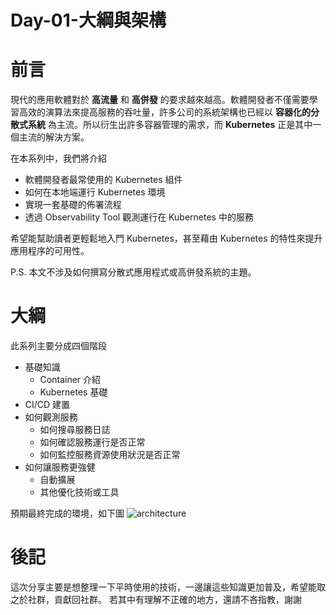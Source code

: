 
# Day-01-大綱與架構

# 前言
現代的應用軟體對於 **高流量** 和 **高併發** 的要求越來越高。軟體開發者不僅需要學習高效的演算法來提高服務的吞吐量，許多公司的系統架構也已經以 **容器化的分散式系統** 為主流。所以衍生出許多容器管理的需求，而 **Kubernetes** 正是其中一個主流的解決方案。

在本系列中，我們將介紹
- 軟體開發者最常使用的 Kubernetes 組件
- 如何在本地端運行 Kubernetes 環境
- 實現一套基礎的佈署流程
- 透過 Observability Tool 觀測運行在 Kubernetes 中的服務
  
希望能幫助讀者更輕鬆地入門 Kubernetes，甚至藉由 Kubernetes 的特性來提升應用程序的可用性。

P.S. 本文不涉及如何撰寫分散式應用程式或高併發系統的主題。

# 大綱
此系列主要分成四個階段
- 基礎知識
  - Container 介紹
  - Kubernetes 基礎
- CI/CD 建置
- 如何觀測服務
  - 如何搜尋服務日誌
  - 如何確認服務運行是否正常
  - 如何監控服務資源使用狀況是否正常
- 如何讓服務更強健
  - 自動擴展
  - 其他優化技術或工具

預期最終完成的環境，如下圖
![architecture](https://cdn.jsdelivr.net/gh/YihongGao/picx-images-hosting@master/20230913/架構圖.5holmyq61hg0.webp)

# 後記
這次分享主要是想整理一下平時使用的技術，一邊讓這些知識更加普及，希望能取之於社群，貢獻回社群。
若其中有理解不正確的地方，還請不吝指教，謝謝

